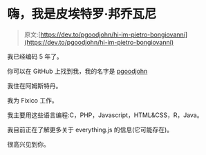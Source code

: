 # 嗨，我是皮埃特罗·邦乔瓦尼

> 原文:[https://dev.to/pgoodjohn/hi-im-pietro-bongiovanni](https://dev.to/pgoodjohn/hi-im-pietro-bongiovanni)

我已经编码 5 年了。

你可以在 GitHub 上找到我，我的名字是 [pgoodjohn](https://github.com/pgoodjohn)

我住在阿姆斯特丹。

我为 Fixico 工作。

我主要用这些语言编程:C，PHP，Javascript，HTML&CSS，R，Java。

我目前正在了解更多关于 everything.js 的信息(它可能存在)。

很高兴见到你。